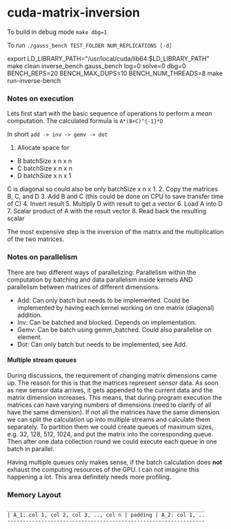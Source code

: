 # cuda-matrix-inversion

To build in debug mode ```make dbg=1```

To run ```./gauss_bench TEST_FOLDER NUM_REPLICATIONS [-d]```

export LD_LIBRARY_PATH="/usr/local/cuda/lib64:$LD_LIBRARY_PATH"
make clean inverse_bench gauss_bench log=0 solve=0 dbg=0
BENCH_REPS=20 BENCH_MAX_DUPS=10 BENCH_NUM_THREADS=8 make run-inverse-bench

### Notes on execution

Lets first start with the basic sequence of operations to perform a *mean* computation. The calculated formula is ```A*(B+C)^{-1}*D```

In short ```add -> inv -> gemv -> dot```

1. Allocate space for
  - B       batchSize x n x n
  - C       batchSize x n x n
  - D       batchSize x n x 1

  C is diagonal so could also be only batchSize x n x 1.
2. Copy the matrices B, C, and D
3. Add B and C (this could be done on CPU to save transfer time of C)
4. Invert result
5. Multiply D with result to get a vector
6. Load A into D
7. Scalar product of A with the result vector
8. Read back the resulting scalar

The most expensive step is the inversion of the matrix and the multiplication of the two matrices.

### Notes on parallelism
There are two different ways of parallelizing: Parallelism within the computation by batching and data parallelism inside kernels AND parallelism between matrices of different dimensions.
- Add: Can only batch but needs to be implemented. Could be implemented by having each kernel working on one matrix (diagonal) addition.
- Inv: Can be batched and blocked. Depends on implementation.
- Gemv: Can be batch using gemm_batched. Could also parallelise on element.
- Dot: Can only batch but needs to be implemented, see Add.

#### Multiple stream queues
During discussions, the requirement of changing matrix dimensions came up. The reason for this is that the matrices represent sensor data. As soon as new sensor data arrives, it gets appended to the current data and the matrix dimension increases. This means, that during program execution the matrices can have varying numbers of dimensions (need to clarify of all have the same dimension). If not all the matrices have the same dimension we can split the calculation up into multiple streams and calculate them separately. To partition them we could create queues of maximum sizes, e.g. 32, 128, 512, 1024, and put the matrix into the corresponding queue. Then after one data collection round we could execute each queue in one batch in parallel.

Having multiple queues only makes sense, if the batch calculation does **not** exhaust the computing resources of the GPU. I can not imagine this happening a lot. This area definitely needs more profiling.

### Memory Layout

```
________________________________________________________________
| A_1: col 1, col 2, col 3, .., col n | padding | A_2: col 1, ..
----------------------------------------------------------------
```
